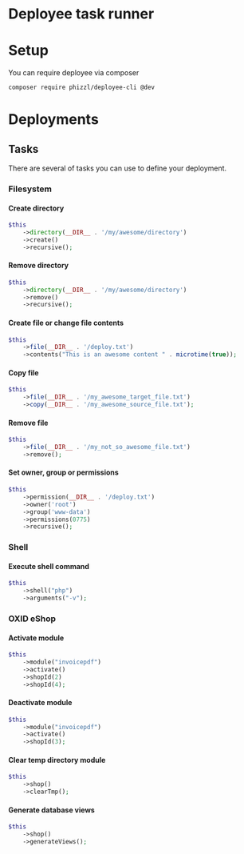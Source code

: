Deployee task runner
====================

# Setup
You can require deployee via composer
```bash
composer require phizzl/deployee-cli @dev
```

# Deployments
## Tasks
There are several of tasks you can use to define your deployment.

### Filesystem
#### Create directory
```php
$this
    ->directory(__DIR__ . '/my/awesome/directory')
    ->create()
    ->recursive();
```

#### Remove directory
```php
$this
    ->directory(__DIR__ . '/my/awesome/directory')
    ->remove()
    ->recursive();
```

#### Create file or change file contents
```php
$this
    ->file(__DIR__ . '/deploy.txt')
    ->contents("This is an awesome content " . microtime(true));
```

#### Copy file
```php
$this
    ->file(__DIR__ . '/my_awesome_target_file.txt')
    ->copy(__DIR__ . '/my_awesome_source_file.txt');
```

#### Remove file
```php
$this
    ->file(__DIR__ . '/my_not_so_awesome_file.txt')
    ->remove();
```

#### Set owner, group or permissions
```php
$this
    ->permission(__DIR__ . '/deploy.txt')
    ->owner('root')
    ->group('www-data')
    ->permissions(0775)
    ->recursive();
```

### Shell
#### Execute shell command
```php
$this
    ->shell("php")
    ->arguments("-v");
```

### OXID eShop
#### Activate module
```php
$this
    ->module("invoicepdf")
    ->activate()
    ->shopId(2)
    ->shopId(4);
```

#### Deactivate module
```php
$this
    ->module("invoicepdf")
    ->activate()
    ->shopId(3);
```

#### Clear temp directory module
```php
$this
    ->shop()
    ->clearTmp();
```

#### Generate database views
```php
$this
    ->shop()
    ->generateViews();
```